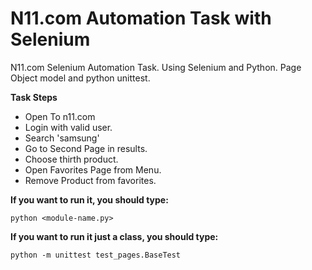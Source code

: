 # N11.com Automation Task with Selenium
N11.com Selenium Automation Task. 
Using Selenium and Python. 
Page Object model and python unittest.

  **Task Steps**
- Open To n11.com
- Login with valid user.
- Search 'samsung'
- Go to Second Page in results.
- Choose thirth product.
- Open Favorites Page from Menu.
- Remove Product from favorites.

**If you want to run it, you should type:**
```
python <module-name.py> 
```
**If you want to run it just a class, you should type:**
```
python -m unittest test_pages.BaseTest
```
